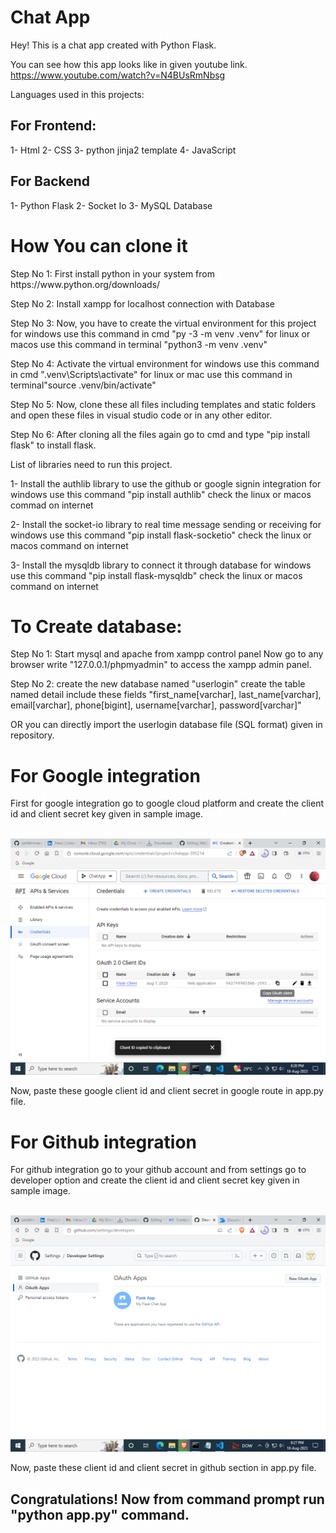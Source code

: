 # Chat App

Hey! This is a chat app created with Python Flask.

You can see how this app looks like in given youtube link.
https://www.youtube.com/watch?v=N4BUsRmNbsg

Languages used in this projects:
<h2>For Frontend:</h2>
1- Html
2- CSS
3- python jinja2 template 
4- JavaScript

<h2>For Backend</h2>
1- Python Flask
2- Socket Io 
3- MySQL Database

<h1>How You can clone it </h1>
Step No 1:
First install python in your system from https://www.python.org/downloads/

Step No 2:
Install xampp for localhost connection with Database

Step No 3:
Now, you have to create the virtual environment for this project
	for windows use this command in cmd "py -3 -m venv .venv"
   	for linux or macos use this command in terminal "python3 -m venv .venv"

Step No 4:
Activate the virtual environment
	for windows use this command in cmd ".venv\Scripts\activate"
	for linux or mac use this command in terminal"source .venv/bin/activate"

Step No 5:
Now, clone these all files including templates and static folders
and open these files in visual studio code or in any other editor.

Step No 6:
After cloning all the files again go to cmd and type "pip install flask" to install flask.

List of libraries need to run this project.

1- Install the authlib library to use the github or google signin integration
	for windows use this command "pip install authlib"
	check the linux or macos commad on internet

2- Install the socket-io library to real time message sending or receiving
	for windows use this command "pip install flask-socketio"
	check the linux or macos command on internet

3- Install the mysqldb library to connect it through database
	for windows use this command "pip install flask-mysqldb"
	check the linux or macos command on internet

<h1>To Create database:</h1>

Step No 1:
Start mysql and apache from xampp control panel
Now go to any browser write "127.0.0.1/phpmyadmin" to access the xampp admin panel.

Step No 2:
create the new database named "userlogin"
create the table named detail include these fields
"first_name[varchar], last_name[varchar], email[varchar], phone[bigint], username[varchar], password[varchar]" 

OR
you can directly import the userlogin database file (SQL format) given in repository.

<h1>For Google integration</h1>
First for google integration go to google cloud platform and create the client id and 
client secret key given in sample image.
<br />
<br />

![My Image](https://github.com/sahilkhimani/Flask-chatApp/blob/main/images/google%20cloud%20platform.png
)

Now, paste these google client id and client secret in google route in app.py file.

<h1>For Github integration</h1>
For github integration go to your github account and from settings go to developer option and create the client id and client secret key given in sample image.
<br />
<br />

![My Image](https://github.com/sahilkhimani/Flask-ChatApp/blob/main/images/github.png)

Now, paste these client id and client secret in github section in app.py file.

<h2>Congratulations! Now from command prompt run "python app.py" command.</h2>

